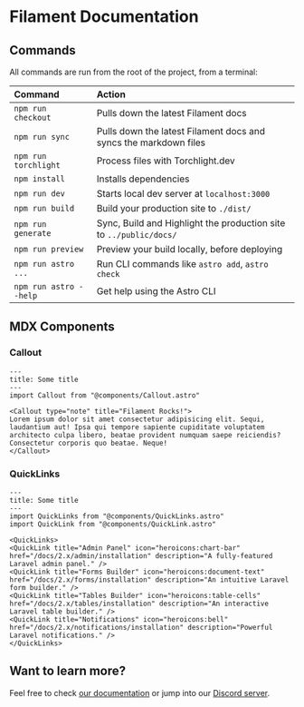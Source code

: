 # Filament Documentation

## Commands

All commands are run from the root of the project, from a terminal:

| Command                | Action                                                             |
| :--------------------- |:-------------------------------------------------------------------|
| `npm run checkout`     | Pulls down the latest Filament docs                                |
| `npm run sync`         | Pulls down the latest Filament docs and syncs the markdown files   |
| `npm run torchlight`   | Process files with Torchlight.dev                                  |
| `npm install`          | Installs dependencies                                              |
| `npm run dev`          | Starts local dev server at `localhost:3000`                        |
| `npm run build`        | Build your production site to `./dist/`                            |
| `npm run generate`     | Sync, Build and Highlight the production site to `../public/docs/` |
| `npm run preview`      | Preview your build locally, before deploying                       |
| `npm run astro ...`    | Run CLI commands like `astro add`, `astro check`                   |
| `npm run astro --help` | Get help using the Astro CLI                                       |

## MDX Components

### Callout

```mdx
---
title: Some title
---
import Callout from "@components/Callout.astro"

<Callout type="note" title="Filament Rocks!">
Lorem ipsum dolor sit amet consectetur adipisicing elit. Sequi, laudantium aut! Ipsa qui tempore sapiente cupiditate voluptatem architecto culpa libero, beatae provident numquam saepe reiciendis? Consectetur corporis quo beatae. Neque!
</Callout>
```

### QuickLinks

```mdx
---
title: Some title
---
import QuickLinks from "@components/QuickLinks.astro"
import QuickLink from "@components/QuickLink.astro"

<QuickLinks>
<QuickLink title="Admin Panel" icon="heroicons:chart-bar" href="/docs/2.x/admin/installation" description="A fully-featured Laravel admin panel." />
<QuickLink title="Forms Builder" icon="heroicons:document-text" href="/docs/2.x/forms/installation" description="An intuitive Laravel form builder." />
<QuickLink title="Tables Builder" icon="heroicons:table-cells" href="/docs/2.x/tables/installation" description="An interactive Laravel table builder." />
<QuickLink title="Notifications" icon="heroicons:bell" href="/docs/2.x/notifications/installation" description="Powerful Laravel notifications." />
</QuickLinks>
```

## Want to learn more?

Feel free to check [our documentation](https://docs.astro.build) or jump into our [Discord server](https://astro.build/chat).
